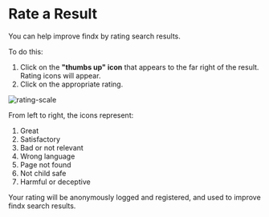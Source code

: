 # Rate a Result

You can help improve findx by rating search results. 


To do this:


1. Click on the **"thumbs up" icon** that appears to the far right of the result. Rating icons will appear.
2. Click on the appropriate rating. 

![rating-scale](https://help.findx.com/_media/media/rating-scale.png) 

From left to right, the icons represent: 
1) Great
2) Satisfactory
3) Bad or not relevant
4) Wrong language
5) Page not found
6) Not child safe
7) Harmful or deceptive 

Your rating will be anonymously logged and registered, and used to improve findx search results.
